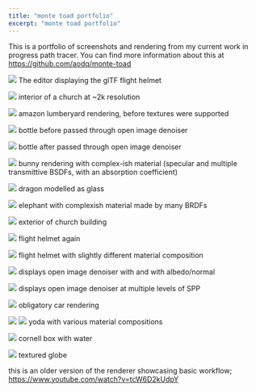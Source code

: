 ```yaml
---
title: "monte toad portfolio"
excerpt: "monte toad portfolio"
---
```


This is a portfolio of screenshots and rendering from my current work in progress path tracer. You can find more information about this at https://github.com/aodq/monte-toad

![](flight-helmet-textured-editor.png)
The editor displaying the glTF flight helmet

![](4k-interior.png)
interior of a church at ~2k resolution

![](amazon-lumberyard-1.png)
amazon lumberyard rendering, before textures were supported

![](bottle-noisy.png)
bottle before passed through open image denoiser

![](bottle-denoised.png)
bottle after passed through open image denoiser

![](bunny.png)
bunny rendering with complex-ish material (specular and multiple transmittive
  BSDFs, with an absorption coefficient)

![](dragon-glass.png)
dragon modelled as glass

![](elphant.png)
elephant with complexish material made by many BRDFs

![](exterior-less-noisy.png)
exterior of church building

![](flight-helmet-textured.png)
flight helmet again

![](flight-helmet.png)
flight helmet with slightly different material composition

![](man-denoise-albedo.png)
displays open image denoiser with and with albedo/normal

![](man-denoise-spp.png)
displays open image denoiser at multiple levels of SPP

![](muhcar.png)
obligatory car rendering

![](noda.png)
![](noda2.png)
yoda with various material compositions

![](water-thing.png)
cornell box with water

![](world-globse.png)
textured globe

this is an older version of the renderer showcasing basic workflow; https://www.youtube.com/watch?v=tcW6D2kUdpY

